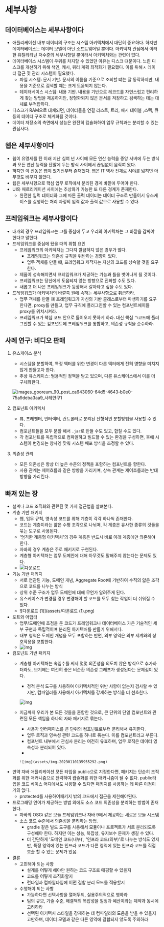 # 세부사항

## 데이터베이스는 세부사항이다

* 애플리케이션 내부 데이터의 구조는 시스템 아키텍처에서 대단히 중요하다. 하지만 데이터베이스는 데이터 보델이 아닌 소프트웨어일 뿐이다. 아키텍처 관점에서 이러한 유틸리티닌 저수준의 세부사항일 뿐이라서 아키텍처와는 관련이 없다.
* 데이터베이스 시스템이 우위를 차지할 수 있었던 이유는 디스크 떄문이다. 느린 디스크를 개선하기 위해 색인, 캐시, 쿼리 계획 최적화가 필요했다. 이를 위해ㅅ 데이터 접근 및 관리 시스템이 필요했다.
  * 파일 시스템: 문서 기반. 문서의 이름을 기준으로 조회할 떄는 잘 동작하지만, 내용을 기준으로 검색할 떄는 크게 도움되지 않는다.
  * 데이터베이스 시스템: 내용 기반. 내용을 기반으로 레코드를 자연스럽고 편리하게 찾는 방법을 제공하지만, 정형화되지 않은 문서를 저장하고 검색하는 데는 대체로 부적합하다.
* 디스크가 RAM으로 대체되면, 데이터들을 연결 리스트, 트리, 해시 테이블 ,스택, 큐 등의 데이터 구조로 체계화될 것이다.
* 데이터 저장소의 측면에서 성능은 완전히 캡슐화하여 업무 규칙과는 분리할 수 있는 관심사다.

## 웹은 세부사항이다

* 웹이 유명세를 탄 이래 지난 십여 년 사이에 모든 연산 능력을 중앙 서버에 두는 방식과 모든 연산 능력을 단말에 두는 방식 사이에서 끊임없이 움직여 왔다.
* 하지만 이 진동은 웹이 있기전부터 존재했다. 웹은 IT 역사 전체로 시야를 넓히면 아무것도 바꾸지 않았다.
* 웹은 세부사항으로 핵심 업무 로직에서 분리된 경계 바깥에 두어야 한다.
* UI와 패르리케이션 사이에는 추상화가 가능한 또 다른 경계가 존재한다.
  * 완전한 입력 데이터와 그에 따른 출력 데이터는 데이터 구조로 만들어서 유스케이스를 실행하는 처리 과정의 입력 값과 출력 값으로 사용할 수 있다.

## 프레임워크는 세부사항이다

* 대개의 경우 프레임워크는 그를 중심에 두고 우리의 아키텍처는 그 바깥을 감싸야 한다고 말한다.
* 프레임워크를 중심에 뒀을 때의 위험 요인
  * 프레임워크의 아키텍처는 그다지 깔끔하지 않은 경우가 많다.
    * 프레임워크는 의존성 규칙을 위반하는 경향이 있다.
    * 업무 객체를 만들 떄, 프레임워크 제작자는 자신의 코드를 상속할 것을 요구한다.
  * 제품이 성숙해지면서 프레임워크가 제공하는 기능과 틀을 벗어나게 될 것이다.
  * 프레임워크는 당신에게 도움되지 않는 방향으로 진화할 수도 있다.
  * 새롭고 더 나은 프레임워크가 등장해서 갈아타고 싶을 수도 있다.
* 프레임워크가 아키텍처의 바깥쪽 원에 속하는 세부사항으로 취급하라.
  * 업무 객체를 만들 떄 프레임워크가 자신의 기반 클래스로부터 파생하기를 요구한다면, proxy를 만들고, 업무 규칙에 플러그인할 수 있는 컴포넌트에이들 proxy를 위치시켜라.
  * 프레임워크가 핵심 코드 안으로 들어오지 못하게 하라. 대신 핵심 ㄱ코드에 플러그인할 수 있는 컴포넌트에 프레임워크를 통합하고, 의존성 규칙을 준수하라.

## 사례 연구: 비디오 판매

1.  유스케이스 분석

    * 시스템을 분할하여, 특정 액터를 위한 변경이 다른 액터에게 전혀 영향을 미치지 않게 만들고자 한다.
    * 추상 유스케이스: 범용적인 정책을 담고 있으며, 다른 유스케이스에서 이를 더 구체화한다.

    ![images\_gooreum\_90\_post\_ca643060-64d5-4643-b0e0-75a9deba3aa9\_사례연구1](assets/images\_gooreum\_90\_post\_ca643060-64d5-4643-b0e0-75a9deba3aa9\_사례연구1.png)
2. 컴포넌트 아키텍처
   * 뷰, 프레젠터, 인터랙터, 컨트롤러로 분리된 전형적인 분할방법을 사용할 수 있다.
   * 컴포넌트들을 모두 분할 해서 `.jar`로 만들 수도 있고, 합칠 수도 있다.
   * 각 컴포넌트를 독립적으로 컴파일하고 빌드할 수 있는 환경을 구성하면, 후에 시스템이 변경되는 양사엥 맞춰 시스템 배포 방식을 조정할 수 있다.
3. 의존성 관리
   * 모든 의존성은 항상 더 높은 수준의 정책을 포함하는 컴포넌트를 향한다.
   * 사용 관계는 제어흐름과 같은 방향을 가리키며, 상속 관계는 제어흐름과는 반대 방향을 가리킨다.

## 빠져 있는 장

* 설계나 코드 조직화와 관련된 몇 가지 접근법을 살펴본다.
* 계층 기반 패키지
  * 웹, 업무 규칙, 영속성 코드를 위해 계층이 각각 하나씩 존재한다.
  * 코드는 계층이라는 얇은 수평 조각으로 나뉘며, 각 계층은 유사한 종류의 것들을 묶는 도구로 사용된다.
  * '엄격한 계층형 아키텍처'의 경우 계층은 반드시 바로 아래 계층에만 의존해야 한다.
  * 자바의 경우 계층은 주로 패키지로 구현된다.
  * 계층형 아키텍처는 업무 도메인에 대해 아무것도 말해주지 않는다는 문제도 있다.
  * ![다운로드](assets/다운로드.png)
* 기능 기반 패키지
  * 서로 연관된 기능, 도메인 개념, Aggregate Root에 기반하여 수직의 얇은 조각으로 코드를 나누는 방식
  * 상위 수준 구조가 업무 도메인에 대해 무언가 알려주게 된다.
  * 유스케이스가 변경될 경우 변경해야 할 코드를 모두 찾는 작업이 더 쉬워질 수 있다.
  * !\[다운로드 (1)]\(assets/다운로드 (1).png)
* 포트와 어댑터
  * 업무/도메인에 초점을 둔 코드가 프레임워크나 데이터베이스 가은 기술적인 세부 구현과 독립적이며 분리된 아키텍처를 만들기 위해서다.
  * 내부 영역은 도메인 개념을 모두 포함하는 반면, 외부 영역은 외부 세계와의 상호작용을 포함한다.
  * ![img](assets/img-3325225.png)
* 컴포넌트 기반 패키지
  *   계층형 아키텍처는 속임수를 써서 몇몇 의존성을 의도치 않은 방식으로 추가하더라도, 보기에는 여전히 좋은 비순환 의존성 그래프가 생성된다는 문제점이 있다.

      * 정적 분석 도구를 사용하여 아키텍처적인 위반 사항이 없는지 검사할 수 있지만, 컴파일러를 사용해서 아키텍처를 강제하는 방식을 더 선호한다.

      ![img](<assets/img-20230110135056574 (1).png>)
  *   지금까지 우리가 본 모든 것들을 혼합한 것으로, 큰 단위의 단일 컴포넌트와 관련된 모든 책임을 하나의 자바 패키지로 묶는다.

      * 사용자 인터페이스를 큰 단위의 컴포넌트로부터 분리해서 유지한다.
      * 업무 로직과 영속성 관련 코드를 하나로 묶는다. 이를 컴포넌트라고 부른다.
      * 컴포넌트 내부에서 관심사 분리는 여전히 유효하며, 업무 로직은 데이터 영속성과 분리되어 있다.
      *

      ```
      ![img](assets/img-20230110135955292.png)
      ```
* 만약 자바 애플리케이션 모든 타입을 public으로 지정한다면, 패키지는 단순히 조직화를 위한 매커니즘으로 전락하여 캡슐화를 위한 매커니즘이 될 수 없다. public타입을 코드 베이스 어디에서도 사용할 수 있다면 패키지를 사용하는 데 따른 이점이 거의 없다.
  * protected를 사용하여패키지 밖의 코드에서 접근을 제한해야된다.
* 프로그래밍 언어가 제공하는 방법 외에도 소스 코드 의존성을 분리하는 방법이 존재한다.
  * 자바의 OSGi 같은 모듈 프레임워크나 자바 9에서 제공하는 새로운 모듈 시스템
  * 소스 코드 수준에서 의존성을 분리하는 방법.
    * gradle 같은 빌드 도구를 사용해서 모듈이나 프로젝트가 서로 분리되도록 구성해야 한다. 하지만 이는 성능, 복잡성, 유지보수 문제가 생길 수 있다.
    * 더 간단하게 '도메인 코드(내부)', '인프라 코드(외부)'로 나누는 방식도 있지만, 특정 영역에 있는 인프라 코드가 다른 영역에 있는 인프라 코드를 직접 호출 할 수 있는 문제가 있음.
* 결론
  * 고민해야 되는 사항
    * 설계를 어떻게 해야만 원하는 코드 구조로 매핑할 수 있을지
    * 코드를 어떻게 조직화할지
    * 런타임과 컴파일타임에 어떤 결합 분리 모드를 적용할지
  * 수행해야 되는 사항
    * 가능하다면 선택사항을 열어두되, 실용주의적으로 행하라
    * 팀의 규모, 기술 수준, 해결책의 복잡성을 일정과 예산이라는 제약과 동시에 고려하라
    * 선택된 아키텍처 스타일을 강제하는 데 컴파일러의 도움을 받을 수 있을지 고만하며, 데이터 모델과 같은 다른 영역에 결합되지 않도록 주의하라
